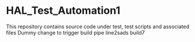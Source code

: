 # HAL_Test_Automation1
This repository contains source code under test, test scripts and associated files
Dummy change to trigger build pipe line2sads
build7	

